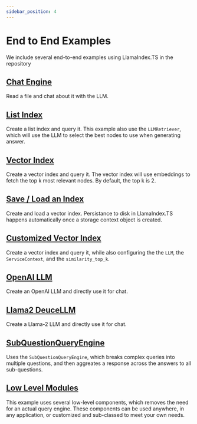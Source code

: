 ```yaml
---
sidebar_position: 4
---
```


# End to End Examples

We include several end-to-end examples using LlamaIndex.TS in the repository

## [Chat Engine](https://github.com/run-llama/LlamaIndexTS/blob/main/apps/simple/chatEngine.ts)

Read a file and chat about it with the LLM.

## [List Index](https://github.com/run-llama/LlamaIndexTS/blob/main/apps/simple/listIndex.ts)

Create a list index and query it. This example also use the `LLMRetriever`, which will use the LLM to select the best nodes to use when generating answer.

## [Vector Index](https://github.com/run-llama/LlamaIndexTS/blob/main/apps/simple/vectorIndex.ts)

Create a vector index and query it. The vector index will use embeddings to fetch the top k most relevant nodes. By default, the top k is 2.

## [Save / Load an Index](https://github.com/run-llama/LlamaIndexTS/blob/main/apps/simple/storageContext.ts)

Create and load a vector index. Persistance to disk in LlamaIndex.TS happens automatically once a storage context object is created.

## [Customized Vector Index](https://github.com/run-llama/LlamaIndexTS/blob/main/apps/simple/vectorIndexCustomize.ts)

Create a vector index and query it, while also configuring the the `LLM`, the `ServiceContext`, and the `similarity_top_k`.

## [OpenAI LLM](https://github.com/run-llama/LlamaIndexTS/blob/main/apps/simple/openai.ts)

Create an OpenAI LLM and directly use it for chat. 

## [Llama2 DeuceLLM](https://github.com/run-llama/LlamaIndexTS/blob/main/apps/simple/llamadeuce.ts)

Create a Llama-2 LLM and directly use it for chat.

## [SubQuestionQueryEngine](https://github.com/run-llama/LlamaIndexTS/blob/main/apps/simple/subquestion.ts)

Uses the `SubQuestionQueryEngine`, which breaks complex queries into multiple questions, and then aggreates a response across the answers to all sub-questions.

## [Low Level Modules](https://github.com/run-llama/LlamaIndexTS/blob/main/apps/simple/lowlevel.ts)

This example uses several low-level components, which removes the need for an actual query engine. These components can be used anywhere, in any application, or customized and sub-classed to meet your own needs.